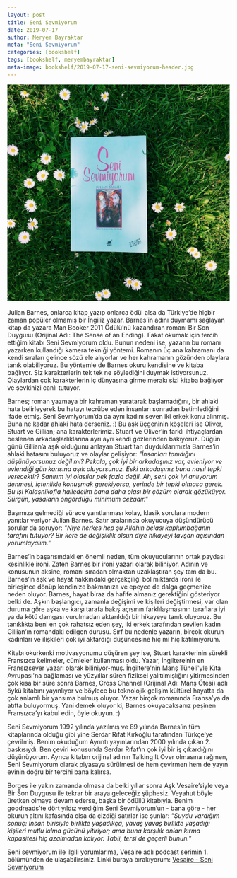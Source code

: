 ```yaml
---
layout: post
title: Seni Sevmiyorum
date: 2019-07-17
author: Meryem Bayraktar
meta: "Seni Sevmiyorum"
categories: [bookshelf]
tags: [bookshelf, meryembayraktar]
meta-image: bookshelf/2019-07-17-seni-sevmiyorum-header.jpg
---
```


<div class="col-md-5 col-sm-12">
    <img src="/img/bookshelf/2019-07-17-seni-sevmiyorum-header.jpg" alt="Seni Sevmiyorum header image">
</div>
<div class="col-md-7 col-sm-12"></div>   

Julian Barnes, onlarca kitap yazıp onlarca ödül alsa da Türkiye’de hiçbir zaman popüler olmamış bir İngiliz yazar. Barnes’in adını duymamı sağlayan kitap da yazara Man Booker 2011 Ödülü’nü kazandıran romanı Bir Son Duygusu (Orijinal Adı: The Sense of an Ending). Fakat okumak için tercih ettiğim kitabı Seni Sevmiyorum oldu. Bunun nedeni ise, yazarın bu romanı yazarken kullandığı kamera tekniği yöntemi. Romanın üç ana kahramanı da kendi sıraları gelince sözü ele alıyorlar ve her kahramanın gözünden olaylara tanık olabiliyoruz. Bu yöntemle de Barnes okuru kendisine ve kitaba bağlıyor. Siz karakterlerin tek tek ne söylediğini duymak istiyorsunuz. Olaylardan çok karakterlerin iç dünyasına girme merakı sizi kitaba bağlıyor ve şevkinizi canlı tutuyor. 

Barnes; roman yazmaya bir kahraman yaratarak başlamadığını, bir ahlaki hata belirleyerek bu hatayı tecrübe eden insanları sonradan betimlediğini ifade etmiş. Seni Sevmiyorum’da da aynı kadını seven iki erkek konu alınmış. Buna ne kadar ahlaki hata derseniz. :) Bu aşk üçgeninin köşeleri ise Oliver, Stuart ve Gillian; ana karakterlerimiz. Stuart ve Oliver’in farklı ihtiyaçlardan beslenen arkadaşlarlıklarına ayrı ayrı kendi gözlerinden bakıyoruz. Düğün günü Gillian’a aşık olduğunu anlayan Stuart’tan duyduklarımızla Barnes’in ahlaki hatasını buluyoruz ve olaylar gelişiyor:  *"İnsanları tanıdığını düşünüyorsunuz değil mi? Pekala, çok iyi bir arkadaşınız var, evleniyor ve evlendiği gün karısına aşık oluyorsunuz. Eski arkadaşınız buna nasıl tepki verecektir? Sanırım iyi olasılar pek fazla değil. Ah, seni çok iyi anlıyorum denmesi, içtenlikle konuşmak gerekiyorsa, yerinde bir tepki olmasa gerek. Bu işi Kalaşnikofla halledelim bana daha olası bir çözüm olarak gözüküyor. Sürgün, yasaların öngördüğü minimum cezadır."*

Başımıza gelmediği sürece yanıtlanması kolay, klasik sorulara modern yanıtlar veriyor Julian Barnes. Satır aralarında okuyucuya düşündürücü sorular da soruyor: *"Niye herkes hep şu Allahın belası kaplumbağanın tarafını tutuyor? Bir kere de değişiklik olsun diye hikayeyi tavşan açısından yorumlayalım."*

Barnes’in başarısındaki en önemli neden, tüm okuyucularının ortak paydası kesinlikle ironi. Zaten Barnes bir ironi yazarı olarak biliniyor. Adının ve konusunun aksine, romanı sıradan olmaktan uzaklaştıran şey tam da bu. Barnes’in aşk ve hayat hakkındaki gerçekçiliği bol miktarda ironi ile birleşince dönüp kendinize bakmanıza ve epeyce de dalga geçmenize neden oluyor. Barnes, hayat biraz da hafife almanız gerektiğini gösteriyor belki de. Aşkın başlangıcı, zamanla değişimi ve kişileri değiştirmesi, var olan duruma göre aşka ve karşı tarafa bakış açısının farklılaşmasının taraflara iyi ya da kötü damgası vurulmadan aktarıldığı bir hikayeye tanık oluyoruz. Bu tanıklıkta beni en çok rahatsız eden şey, iki erkek tarafından sevilen kadın Gillian’ın romandaki edilgen duruşu. Sırf bu nedenle yazarın, birçok okurun kadınları ve ilişkileri çok iyi aktardığı düşüncesine hiç mi hiç katılmıyorum. 

Kitabı okurkenki motivasyonumu düşüren şey ise, Stuart karakterinin sürekli Fransızca kelimeler, cümleler kullanması oldu. Yazar, İngiltere’nin en Fransızsever yazarı olarak biliniyor-muş. İngiltere'nin Manş Tüneli'yle Kıta Avrupası'na bağlaması ve yüzyıllar süren fiziksel yalıtılmışlığını yitirmesinden çok kısa bir süre sonra Barnes, Cross Channel (Orijinal Adı: Manş Ötesi) adlı öykü kitabını yayınlıyor ve böylece bu teknolojik gelişim kültürel hayatta da çok anlamlı bir yansıma bulmuş oluyor. Yazar birçok romanında Fransa’ya da atıfta buluyormuş. Yani demek oluyor ki, Barnes okuyacaksanız peşinen Fransızca’yı kabul edin, öyle okuyun. :) 

Seni Sevmiyorum 1992 yılında yazılmış ve 89 yılında Barnes’in tüm kitaplarında olduğu gibi yine Serdar Rıfat Kırkoğlu tarafından Türkçe’ye çevrilmiş. Benim okuduğum Ayrıntı yayınlarından 2000 yılında çıkan 2. baskısıydı. Ben çeviri konusunda Serdar Rıfat’ın çok iyi bir iş çıkardığını düşünüyorum. Ayrıca kitabın orijinal adının Talking It Over olmasına rağmen, Seni Sevmiyorum olarak piyasaya sürülmesi de hem çevirmen hem de yayın evinin doğru bir tercihi bana kalırsa. 

Borges ile yakın zamanda olmasa da belki yıllar sonra Aşk Vesaire’siyle veya Bir Son Duygusu ile tekrar bir araya geleceğiz şüphesiz. Veyahut böyle üretken olmaya devam ederse, başka bir ödüllü kitabıyla. Benim goodreads’te dört yıldız verdiğim Seni Sevmiyorum’un - bana göre - her okurun altını kafasında olsa da çizdiği satırlar ise şunlar: *"Şuydu vardığım sonuç: İnsan birisiyle birlikte yaşadıkça, yavaş yavaş birlikte yaşadığı kişileri mutlu kılma gücünü yitiriyor; ama buna karşılık onları kırma kapasitesi hiç azalmadan kalıyor. Tabii, tersi de geçerli bunun."*

Seni sevmiyorum ile ilgili yorumlarıma, Vesaire adlı podcast serimin 1. bölümünden de ulaşabilirsiniz. Linki buraya bırakıyorum:
<a href="https://www.spreaker.com/user/vesaire/vesaire-1-seni-sevmiyorum" target="_blank">Vesaire - Seni Sevmiyorum</a>